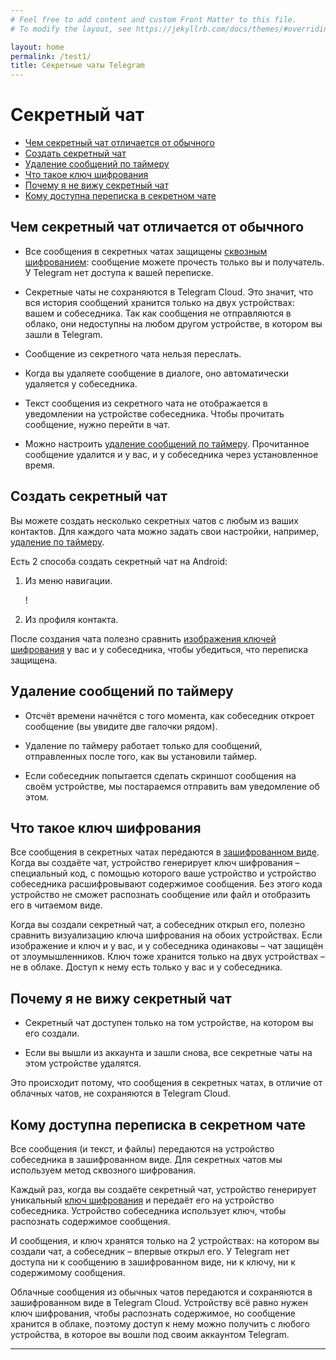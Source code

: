 ```yaml
---
# Feel free to add content and custom Front Matter to this file.
# To modify the layout, see https://jekyllrb.com/docs/themes/#overriding-theme-defaults

layout: home
permalink: /test1/
title: Секретные чаты Telegram
---
```

# Секретный чат
- [Чем секретный чат отличается от обычного](#Чем-секретный-чат-отличается-от-обычного)
- [Создать секретный чат](#Создать-секретный-чат)
- [Удаление сообщений по таймеру](#Удаление-сообщений-по-таймеру)
- [Что такое ключ шифрования](#Что-такое-ключ-шифрования)
- [Почему я не вижу секретный чат](#Почему-я-не-вижу-секретный-чат)
- [Кому доступна перeписка в секретном чате](#Кому-доступна-перeписка-в-секретном-чате)

## Чем секретный чат отличается от обычного

- Все сообщения в секретных чатах защищены [сквозным шифрованием](#Кому-доступна-перeписка-в-секретном-чате): сообщение можете прочесть только вы и получатель. У Telegram нет доступа к вашей переписке.

- Секретные чаты не сохраняются в Telegram Cloud. Это значит, что вся история сообщений хранится только на двух устройствах: вашем и собеседника. Так как сообщения не отправляются в облако, они недоступны на любом другом устройстве, в котором вы зашли в Telegram.

- Сообщение из секретного чата нельзя переслать.

- Когда вы удаляете сообщение в диалоге, оно автоматически удаляется у собеседника.

- Текст сообщения из секретного чата не отображается в уведомлении на устройстве собеседника. Чтобы прочитать сообщение, нужно перейти в чат.

- Можно настроить [удаление сообщений по таймеру](#Удаление-сообщений-по-таймеру). Прочитанное сообщение удалится и у вас, и у собеседника через установленное время.

## Cоздать секретный чат

Вы можете создать несколько секретных чатов с любым из ваших контактов. Для каждого чата можно задать свои настройки, например, [удаление по таймеру](#Удаление-сообщений-по-таймеру).

Есть 2 способа создать секретный чат на Android:

1. Из меню навигации.

    ! [](imgs/create.jpg)

2. Из профиля контакта.


После создания чата полезно сравнить [изображения ключей шифрования](#Что-такое-ключ-шифрования) у вас и у собеседника, чтобы убедиться, что переписка защищена.


## Удаление сообщений по таймеру

- Отсчёт времени начнётся с того момента, как собеседник откроет сообщение (вы увидите две галочки рядом).

- Удаление по таймеру работает только для сообщений, отправленных после того, как вы установили таймер.

- Если собеседник попытается сделать скриншот сообщения на своём устройстве, мы постараемся отправить вам уведомление об этом.


## Что такое ключ шифрования

Все сообщения в секретных чатах передаются в [зашифрованном виде](#Что-такое-ключ-шифрования). Когда вы создаёте чат, устройство генерирует ключ шифрования – специальный код, с помощью которого ваше устройство и устройство собеседника расшифровывают содержимое сообщения. Без этого кода устройство не сможет распознать сообщение или файл и отобразить его в читаемом виде.

Когда вы создали секретный чат, а собеседник открыл его, полезно сравнить визуализацию ключа шифрования на обоих устройствах. Если изображение и ключ и у вас, и у собеседника одинаковы – чат защищён от злоумышленников. Ключ тоже хранится только на двух устройствах – не в облаке. Доступ к нему есть только у вас и у собеседника.


## Почему я не вижу секретный чат

- Секретный чат доступен только на том устройстве, на котором вы его создали.

- Если вы вышли из аккаунта и зашли снова, все секретные чаты на этом устройстве удалятся.

Это происходит потому, что сообщения в секретных чатах, в отличие от облачных чатов, не сохраняются в Telegram Cloud.

## Кому доступна переписка в секретном чате

Все сообщения (и текст, и файлы) передаются на устройство собеседника в зашифрованном виде. Для секретных чатов мы используем метод сквозного шифрования.

Каждый раз, когда вы создаёте секретный чат, устройство генерирует уникальный [ключ шифрования](#Что-такое-ключ-шифрования) и передаёт его на устройство собеседника. Устройство собеседника использует ключ, чтобы распознать содержимое сообщения.

И сообщения, и ключ хранятся только на 2 устройствах: на котором вы создали чат, а собеседник – впервые открыл его. У Telegram нет доступа ни к сообщению в зашифрованном виде, ни к ключу, ни к содержимому сообщения.

Облачные сообщения из обычных чатов передаются и сохраняются в зашифрованном виде в Telegram Cloud. Устройству всё равно нужен ключ шифрования, чтобы распознать содержимое, но сообщение хранится в облаке, поэтому доступ к нему можно получить с любого устройства, в которое вы вошли под своим аккаунтом Telegram.




---
